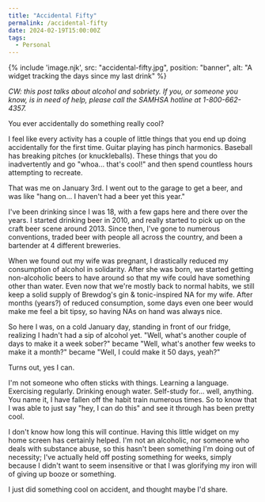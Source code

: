 ```yaml
---
title: "Accidental Fifty"
permalink: /accidental-fifty
date: 2024-02-19T15:00:00Z
tags: 
  - Personal
---
```


{% include 'image.njk',
  src: "accidental-fifty.jpg",
  position: "banner",
  alt: "A widget tracking the days since my last drink"
%}

*CW: this post talks about alcohol and sobriety. If you, or someone you know, is in need of help, please call the SAMHSA hotline at 1-800-662-4357.*

You ever accidentally do something really cool?

I feel like every activity has a couple of little things that you end up doing accidentally for the first time. Guitar playing has pinch harmonics. Baseball has breaking pitches (or knuckleballs). These things that you do inadvertently and go "whoa... that's cool!" and then spend countless hours attempting to recreate.

That was me on January 3rd. I went out to the garage to get a beer, and was like "hang on... I haven't had a beer yet this year."

I've been drinking since I was 18, with a few gaps here and there over the years. I started drinking beer in 2010, and really started to pick up on the craft beer scene around 2013. Since then, I've gone to numerous conventions, traded beer with people all across the country, and been a bartender at 4 different breweries.

When we found out my wife was pregnant, I drastically reduced my consumption of alcohol in solidarity. After she was born, we started getting non-alcoholic beers to have around so that my wife could have something other than water. Even now that we're mostly back to normal habits, we still keep a solid supply of Brewdog's gin & tonic-inspired NA for my wife. After months (years?) of reduced consumption, some days even one beer would make me feel a bit tipsy, so having NAs on hand was always nice.

So here I was, on a cold January day, standing in front of our fridge, realizing I hadn't had a sip of alcohol yet. "Well, what's another couple of days to make it a week sober?" became "Well, what's another few weeks to make it a month?" became "Well, I could make it 50 days, yeah?"

Turns out, yes I can.

I'm not someone who often sticks with things. Learning a language. Exercising regularly. Drinking enough water. Self-study for... well, anything. You name it, I have fallen off the habit train numerous times. So to know that I was able to just say "hey, I can do this" and see it through has been pretty cool.

I don't know how long this will continue. Having this little widget on my home screen has certainly helped. I'm not an alcoholic, nor someone who deals with substance abuse, so this hasn't been something I'm doing out of necessity; I've actually held off posting something for weeks, simply because I didn't want to seem insensitive or that I was glorifying my iron will of giving up booze or something.

I just did something cool on accident, and thought maybe I'd share.
